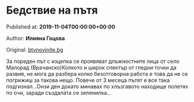 
# Бедствие на пътя

Published at: **2019-11-04T00:00:00+00:00**

Author: **Илияна Гоцова**

Original: [btvnovinite.bg](https://btvnovinite.bg/az-reporterut/author/bedstvie-na-patja_536807.html)

За пореден път с изцепка се проявяват длъжностните лица от село Малорад (Врачанско)Колкото и широк спектър от гледни точки да развия, не мога да разбера колко безотговорна работа е това да не се погрижиш за такова нещо. Повече от 3 месеца пътят е все така подгизнал...Онзи ден докато минавах по хлъзгавото находище полетях по очи, заради създалата се зеленилка...
